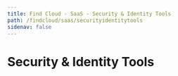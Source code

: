 ```yaml
---
title: Find Cloud - SaaS - Security & Identity Tools
path: /findcloud/saas/securityidentitytools
sidenav: false
---
```


# Security & Identity Tools